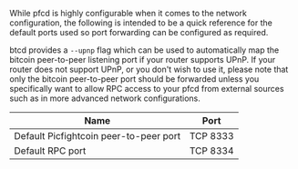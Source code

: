 While pfcd is highly configurable when it comes to the network configuration,
the following is intended to be a quick reference for the default ports used so
port forwarding can be configured as required.

btcd provides a `--upnp` flag which can be used to automatically map the bitcoin
peer-to-peer listening port if your router supports UPnP.  If your router does
not support UPnP, or you don't wish to use it, please note that only the bitcoin
peer-to-peer port should be forwarded unless you specifically want to allow RPC
access to your pfcd from external sources such as in more advanced network
configurations.

|Name|Port|
|----|----|
|Default Picfightcoin peer-to-peer port|TCP 8333|
|Default RPC port|TCP 8334|
